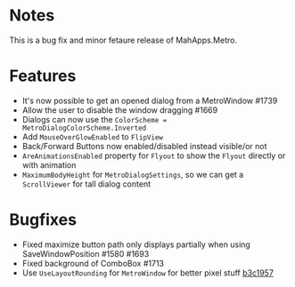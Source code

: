 # Notes

This is a bug fix and minor fetaure release of MahApps.Metro.

# Features

- It's now possible to get an opened dialog from a MetroWindow #1739
- Allow the user to disable the window dragging #1669
- Dialogs can now use the `ColorScheme = MetroDialogColorScheme.Inverted`
- Add `MouseOverGlowEnabled` to `FlipView`
- Back/Forward Buttons now enabled/disabled instead visible/or not
- `AreAnimationsEnabled` property for `Flyout` to show the `Flyout` directly or with animation
- `MaximumBodyHeight` for `MetroDialogSettings`, so we can get a `ScrollViewer` for tall dialog content

# Bugfixes

- Fixed maximize button path only displays partially when using SaveWindowPosition #1580 #1693
- Fixed background of ComboBox #1713
- Use `UseLayoutRounding` for `MetroWindow` for better pixel stuff [b3c1957](b3c19573ba52847aa42fe1c0ff3ef064e8d9ba17)
